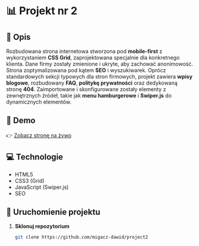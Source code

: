 # 📊 Projekt nr 2

## 📝 Opis
Rozbudowana strona internetowa stworzona pod **mobile-first** z wykorzystaniem **CSS Grid**, zaprojektowana specjalnie dla konkretnego klienta. Dane firmy zostały zmienione i ukryte, aby zachować anonimowość. Strona zoptymalizowana pod kątem **SEO** i wyszukiwarek. Oprócz standardowych sekcji typowych dla stron firmowych, projekt zawiera **wpisy blogowe**, rozbudowany **FAQ**, **politykę prywatności** oraz dedykowaną stronę **404**. Zaimportowane i skonfigurowane zostały elementy z zewnętrznych źródeł, takie jak **menu hamburgerowe** i **Swiper.js** do dynamicznych elementów.

## 🔗 Demo
👉 [Zobacz stronę na żywo](https://migacz-dawid.github.io/project2/)

## 💻 Technologie
- HTML5  
- CSS3 (Grid)  
- JavaScript (Swiper.js)  
- SEO

## 📂 Uruchomienie projektu
1. **Sklonuj repozytorium**  
   ```bash
   git clone https://github.com/migacz-dawid/project2
